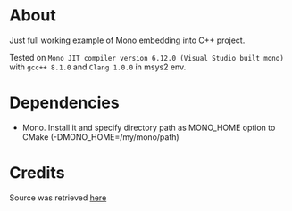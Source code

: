 
# About
Just full working example of Mono embedding into C++ project.

Tested on `Mono JIT compiler version 6.12.0 (Visual Studio built mono)` with `gcc++ 8.1.0` and `Clang 1.0.0` in msys2 env.

# Dependencies
* Mono. Install it and specify directory path as MONO_HOME option to CMake (-DMONO_HOME=/my/mono/path)

# Credits
Source was retrieved [here](https://gist.github.com/zwcloud/b342d264176ee2143aca970a9933e5cc)
